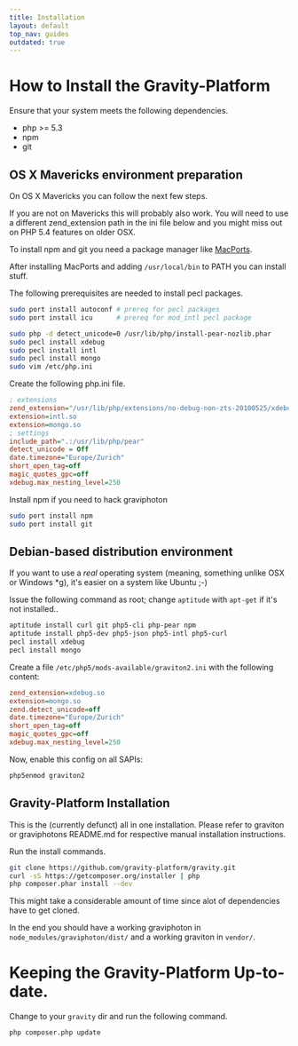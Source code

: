 ```yaml
---
title: Installation
layout: default
top_nav: guides
outdated: true
---
```

# How to Install the Gravity-Platform

Ensure that your system meets the following dependencies.

* php >= 5.3
* npm
* git

## OS X Mavericks environment preparation

On OS X Mavericks you can follow the next few steps.

If you are not on Mavericks this will probably also work. You will
need to use a different zend_extension path in the ini file below
and you might miss out on PHP 5.4 features on older OSX.

To install npm and git you need a package manager like [MacPorts](http://www.macports.org/).

After installing MacPorts and adding ``/usr/local/bin`` to PATH you can install stuff.

The following prerequisites are needed to install pecl packages.

````bash
sudo port install autoconf # prereq for pecl packages
sudo port install icu      # prereq for mod_intl pecl package
````

````bash
sudo php -d detect_unicode=0 /usr/lib/php/install-pear-nozlib.phar
sudo pecl install xdebug
sudo pecl install intl
sudo pecl install mongo
sudo vim /etc/php.ini
````

Create the following php.ini file.

````ini
; extensions
zend_extension="/usr/lib/php/extensions/no-debug-non-zts-20100525/xdebug.so"
extension=intl.so
extension=mongo.so
; settings
include_path=".:/usr/lib/php/pear"
detect_unicode = Off
date.timezone="Europe/Zurich"
short_open_tag=off
magic_quotes_gpc=off
xdebug.max_nesting_level=250
````

Install npm if you need to hack graviphoton

````bash
sudo port install npm
sudo port install git
````

## Debian-based distribution environment

If you want to use a *real* operating system (meaning, something unlike OSX or Windows *g), it's easier on a system like Ubuntu ;-)

Issue the following command as root; change `aptitude` with `apt-get` if it's not installed..

```bash
aptitude install curl git php5-cli php-pear npm
aptitude install php5-dev php5-json php5-intl php5-curl
pecl install xdebug
pecl install mongo
```

Create a file `/etc/php5/mods-available/graviton2.ini` with the following content:

```ini
zend_extension=xdebug.so
extension=mongo.so
zend.detect_unicode=off
date.timezone="Europe/Zurich"
short_open_tag=off
magic_quotes_gpc=off
xdebug.max_nesting_level=250
```

Now, enable this config on all SAPIs:

```bash
php5enmod graviton2
```

## Gravity-Platform Installation

This is the (currently defunct) all in one installation. Please refer to graviton
or graviphotons README.md for respective manual installation instructions.

Run the install commands.

````bash
git clone https://github.com/gravity-platform/gravity.git
curl -sS https://getcomposer.org/installer | php
php composer.phar install --dev
````

This might take a considerable amount of time since alot
of dependencies have to get cloned.

In the end you should have a working graviphoton in
````node_modules/graviphoton/dist/```` and a working
graviton in ````vendor/````.

# Keeping the Gravity-Platform Up-to-date.

Change to your ````gravity```` dir and run the following command.

````bash
php composer.php update
````
